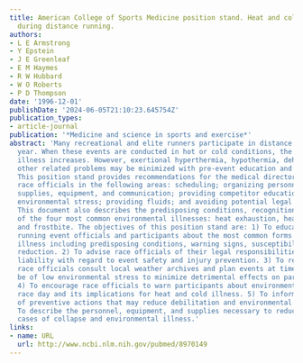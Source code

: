 ```yaml
---
title: American College of Sports Medicine position stand. Heat and cold illnesses
  during distance running.
authors:
- L E Armstrong
- Y Epstein
- J E Greenleaf
- E M Haymes
- R W Hubbard
- W O Roberts
- P D Thompson
date: '1996-12-01'
publishDate: '2024-06-05T21:10:23.645754Z'
publication_types:
- article-journal
publication: '*Medicine and science in sports and exercise*'
abstract: 'Many recreational and elite runners participate in distance races each
  year. When these events are conducted in hot or cold conditions, the risk of environmental
  illness increases. However, exertional hyperthermia, hypothermia, dehydration, and
  other related problems may be minimized with pre-event education and preparation.
  This position stand provides recommendations for the medical director and other
  race officials in the following areas: scheduling; organizing personnel, facilities,
  supplies, equipment, and communication; providing competitor education; measuring
  environmental stress; providing fluids; and avoiding potential legal liabilities.
  This document also describes the predisposing conditions, recognition, and treatment
  of the four most common environmental illnesses: heat exhaustion, heatstroke, hypothermia,
  and frostbite. The objectives of this position stand are: 1) To educate distance
  running event officials and participants about the most common forms of environmental
  illness including predisposing conditions, warning signs, susceptibility, and incidence
  reduction. 2) To advise race officials of their legal responsibilities and potential
  liability with regard to event safety and injury prevention. 3) To recommend that
  race officials consult local weather archives and plan events at times likely to
  be of low environmental stress to minimize detrimental effects on participants.
  4) To encourage race officials to warn participants about environmental stress on
  race day and its implications for heat and cold illness. 5) To inform race officials
  of preventive actions that may reduce debilitation and environmental illness. 6)
  To describe the personnel, equipment, and supplies necessary to reduce and treat
  cases of collapse and environmental illness.'
links:
- name: URL
  url: http://www.ncbi.nlm.nih.gov/pubmed/8970149
---
```

